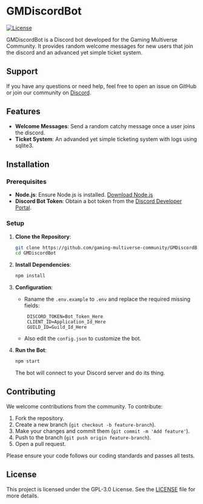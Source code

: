 # GMDiscordBot

[![License](https://img.shields.io/github/license/gaming-multiverse-community/GMDiscordBot)](LICENSE)

GMDiscordBot is a Discord bot developed for the Gaming Multiverse Community. It provides random welcome messages for new users that join the discord and an advanced yet simple ticket system.

## Support

If you have any questions or need help, feel free to open an issue on GitHub or join our community on [Discord](https://discord.gg/ERmEPsafmR).

## Features

- **Welcome Messages**: Send a random catchy message once a user joins the discord.
- **Ticket System**: An advanded yet simple ticketing system with logs using sqlite3.

## Installation

### Prerequisites

- **Node.js**: Ensure Node.js is installed. [Download Node.js](https://nodejs.org/)
- **Discord Bot Token**: Obtain a bot token from the [Discord Developer Portal](https://discord.com/developers/applications).

### Setup

1. **Clone the Repository**:

   ```bash
   git clone https://github.com/gaming-multiverse-community/GMDiscordBot.git
   cd GMDiscordBot
   ```

2. **Install Dependencies**:

   ```bash
   npm install
   ```

3. **Configuration**:

   - Raname the `.env.example` to `.env` and replace the required missing fields:
     ```plaintext
      DISCORD_TOKEN=Bot_Token_Here
      CLIENT_ID=Application_Id_Here
      GUILD_ID=Guild_Id_Here
     ```
   - Also edit the `config.json` to customize the bot.

4. **Run the Bot**:

   ```bash
   npm start
   ```

   The bot will connect to your Discord server and do its thing.

## Contributing

We welcome contributions from the community. To contribute:

1. Fork the repository.
2. Create a new branch (`git checkout -b feature-branch`).
3. Make your changes and commit them (`git commit -m 'Add feature'`).
4. Push to the branch (`git push origin feature-branch`).
5. Open a pull request.

Please ensure your code follows our coding standards and passes all tests.

## License

This project is licensed under the GPL-3.0 License. See the [LICENSE](LICENSE) file for more details.
